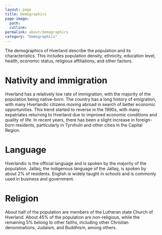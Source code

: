 ```yaml
---
layout: page
title: Demographics
page-image: 
  path:  
  cutline: 
permalink: about/demographics
category: "Demographics"
---
```


The demographics of Hverland describe the population and its characteristics. This includes population density, ethnicity, education level, health, economic status, religious affiliations, and other factors. 


# Nativity and immigration
Hverland has a relatively low rate of immigration, with the majority of the population being native-born. The country has a long history of emigration, with many Hverlandic citizens moving abroad in search of better economic opportunities. This trend started to reverse in the 1990s, with many expatriates returning to Hverland due to improved economic conditions and quality of life. In recent years, there has been a slight increase in foreign-born residents, particularly in Tyrvhuln and other cities in the Capital Region.

# Language
Hverlandic is the official language and is spoken by the majority of the population. Jallaq, the indigenous language of the Jallaq, is spoken by about 2% of residents. English is widely taught in schools and is commonly used in business and government. 

# Religion

About half of the population are members of the Lutheran state Church of Hverland. About 45% of the population are non-religious, while the remaining 5% belong to other faiths, including other Christian denominations, Judaism, and Buddhism, among others.